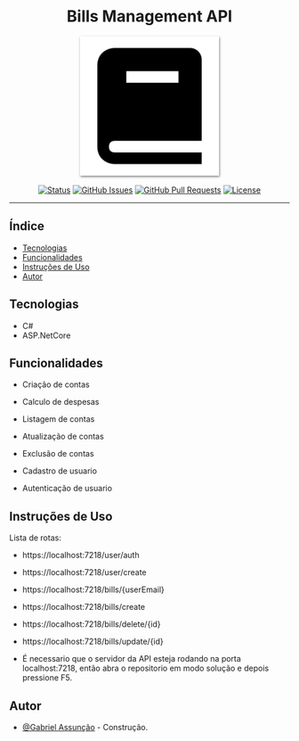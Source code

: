 <!-- TITLE -->
<h1 align="center" color="black">Bills Management API</h1>

<!-- THUMB -->
<p align="center">
        <img src="./doc_thumb.png" width="250px" style="box-shadow: 1px 2px 4px gray;" alt="Logo do Projeto" object-fit="cover">
</p>

<!-- STATUS -->
<div align="center">

[![Status](https://img.shields.io/badge/status-active-success.svg)]()
[![GitHub Issues](https://img.shields.io/github/issues/skGab/ZDZCode-Api.svg)](https://github.com/skGab/ZDZCode-Api/issues)
[![GitHub Pull Requests](https://img.shields.io/github/issues-pr/skGab/ZDZCode-Api.svg)](https://github.com/skGab/ZDZCode-Api/pulls)
[![License](https://img.shields.io/badge/license-MIT-blue.svg)](/LICENSE)

</div>

---
<!-- INTRO -->

## Índice

- [Tecnologias](#tecnologies)
- [Funcionalidades](#features)
- [Instruções de Uso](#glossary)
- [Autor](#authors)

## Tecnologias <a name="tecnologies"></a>

- C#
- ASP.NetCore

## Funcionalidades <a name="features"></a>

- Criação de contas
- Calculo de despesas
- Listagem de contas
- Atualização de contas
- Exclusão de contas

- Cadastro de usuario
- Autenticação de usuario

## Instruções de Uso <a name="glossary"></a>
Lista de rotas:
- https://localhost:7218/user/auth
- https://localhost:7218/user/create

- https://localhost:7218/bills/{userEmail}
- https://localhost:7218/bills/create
- https://localhost:7218/bills/delete/{id}
- https://localhost:7218/bills/update/{id}

- É necessario que o servidor da API esteja rodando na porta localhost:7218, então abra o repositorio em modo solução e depois pressione F5.

## Autor <a name="authors"></a>

- [@Gabriel Assunção](https://github.com/skGab) - Construção.
